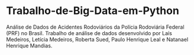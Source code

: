 # Trabalho-de-Big-Data-em-Python
Análise de Dados de Acidentes Rodoviários da Polícia Rodoviária Federal (PRF) no Brasil.
Trabalho de análise de dados desenvolvido por Laís Medeiros, Letícia Medeiros, Roberta Sued, Paulo Henrique Leal e Natanael Henrique Mandias.

